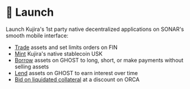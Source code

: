 # 🚀 Launch

Launch Kujira's 1st party native decentralized applications on SONAR's smooth mobile interface:

* [Trade](trade.md) assets and set limits orders on FIN
* [Mint](mint.md) Kujira's native stablecoin USK
* [Borrow](borrow.md) assets on GHOST to long, short, or make payments without selling assets
* [Lend](lend.md) assets on GHOST to earn interest over time
* [Bid on liquidated collateral](liquidate.md) at a discount on ORCA
